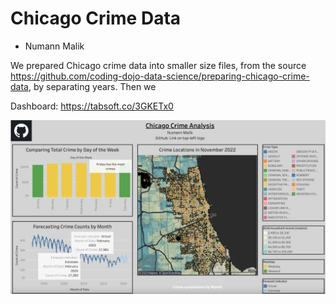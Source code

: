 # Chicago Crime Data
 
- Numann Malik

We prepared Chicago crime data into smaller size files, from the source https://github.com/coding-dojo-data-science/preparing-chicago-crime-data, by separating years. Then we

Dashboard: https://tabsoft.co/3GKETx0

![Main-Dashboard-min](Main-Dashboard-min.png)
